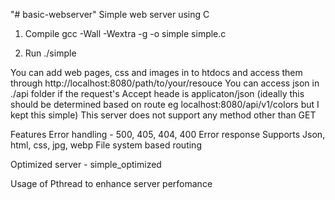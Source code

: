 "# basic-webserver" 
Simple web server using C

1. Compile 
gcc -Wall -Wextra -g -o simple simple.c

2. Run 
./simple


You can add web pages, css and images in to htdocs and access them through  http://localhost:8080/path/to/your/resouce 
You can access json in ./api folder if the request's Accept heade is applicaton/json (ideally this should be determined based on route eg localhost:8080/api/v1/colors but I kept this simple)
This server does not support any method other than GET

Features 
Error handling - 500, 405, 404, 400 Error response
Supports Json, html, css, jpg, webp 
File system based routing  


Optimized server - simple_optimized

Usage of Pthread to enhance server perfomance 